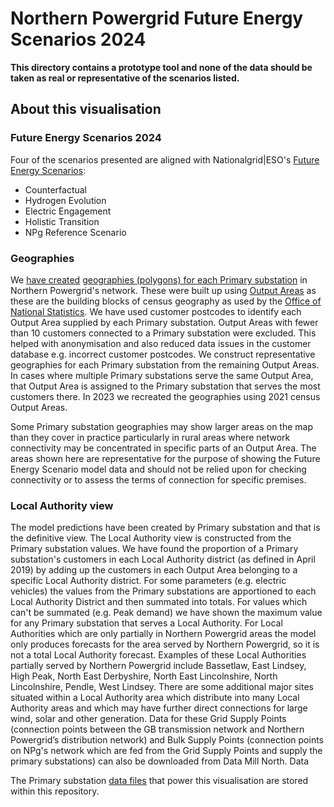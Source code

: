 # Northern Powergrid Future Energy Scenarios 2024

**This directory contains a prototype tool and none of the data should be taken as real or representative of the scenarios listed.**

## About this visualisation

### Future Energy Scenarios 2024
Four of the scenarios presented are aligned with Nationalgrid|ESO's [Future Energy Scenarios](https://www.nationalgrideso.com/future-energy/future-energy-scenarios):

* Counterfactual
* Hydrogen Evolution
* Electric Engagement
* Holistic Transition
* NPg Reference Scenario

### Geographies

We [have created](https://odileeds.org/blog/2019-11-27-building-electricity-distribution-geography) [geographies (polygons) for each Primary substation](https://odileeds.github.io/northern-powergrid/2020-emerging-thinking/data/maps/primaries-unique.geojson) in Northern Powergrid's network. These were built up using [Output Areas](https://www.ons.gov.uk/methodology/geography/ukgeographies/censusgeographies/census2021geographies#output-areas-oas-) as these are the building blocks of census geography as used by the [Office of National Statistics](https://www.ons.gov.uk/). We have used customer postcodes to identify each Output Area supplied by each Primary substation. Output Areas with fewer than 10 customers connected to a Primary substation were excluded. This helped with anonymisation and also reduced data issues in the customer database e.g. incorrect customer postcodes. We construct representative geographies for each Primary substation from the remaining Output Areas. In cases where multiple Primary substations serve the same Output Area, that Output Area is assigned to the Primary substation that serves the most customers there. In 2023 we recreated the geographies using 2021 census Output Areas.

Some Primary substation geographies may show larger areas on the map than they cover in practice particularly in rural areas where network connectivity may be concentrated in specific parts of an Output Area. The areas shown here are representative for the purpose of showing the Future Energy Scenario model data and should not be relied upon for checking connectivity or to assess the terms of connection for specific premises.

### Local Authority view

The model predictions have been created by Primary substation and that is the definitive view. The Local Authority view is constructed from the Primary substation values. We have found the proportion of a Primary substation's customers in each Local Authority district (as defined in April 2019) by adding up the customers in each Output Area belonging to a specific Local Authority district. For some parameters (e.g. electric vehicles) the values from the Primary substations are apportioned to each Local Authority District and then summated into totals. For values which can't be summated (e.g. Peak demand) we have shown the maximum value for any Primary substation that serves a Local Authority. For Local Authorities which are only partially in Northern Powergrid areas the model only produces forecasts for the area served by Northern Powergrid, so it is not a total Local Authority forecast. Examples of these Local Authorities partially served by Northern Powergrid include Bassetlaw, East Lindsey, High Peak, North East Derbyshire, North East Lincolnshire, North Lincolnshire, Pendle, West Lindsey. There are some additional major sites situated within a Local Authority area which distribute into many Local Authority areas and which may have further direct connections for large wind, solar and other generation. Data for these Grid Supply Points (connection points between the GB transmission network and Northern Powergrid’s distribution network) and Bulk Supply Points (connection points on NPg's network which are fed from the Grid Supply Points and supply the primary substations) can also be downloaded from Data Mill North.
Data

The Primary substation [data files](data/) that power this visualisation are stored within this repository.
